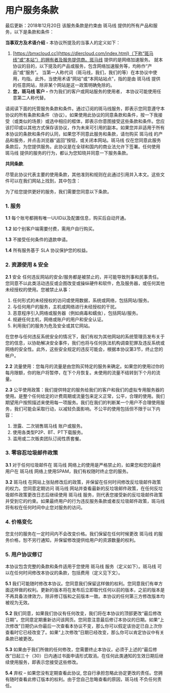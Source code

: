 # 用户服务条款

最后更新：2018年12月20日 该服务条款是约束由 斑马线 提供的所有产品和服务，以下是条款和条件：  


**当事双方及术语介绍 -** 本协议所提及的当事人的定义如下：

1.  [https://bmxcloud.cc](https://dlercloud.com/index.html)（下称“斑马线”或“本站”）的拥有者及服务提供商。斑马线 提供的是网络加速服务。 就本协议的目的，以下提及的产品或服务，包含网络加速服务等，均称作“产品”或“服务”。   当第一人称代词（斑马线，我们，我们的等）在本协议中使用，均指。此外，当使用术语“网站”或“本网站站点”，指的是由 斑马线 提供的任意网站，除非某个网站是这一政策明确免除的。
2.  **您，斑马线 客户 -** 作为我们的客户或网站服务的使用者， 本协议可能使用任意第二人称代替。

请阅读下面的托管服务条款和条件。通过订阅的斑马线服务，即表示您同意遵守本协议的所有条款和条件（协议）。如果使用此协议的同意条款和条件，按一下我接受（或类似的场景）或选中相应的框体，即表示你意图接受这些条款和条件。您应该打印或以其他方式保存该协议，作为未来可引用的副本。如果您并非适用于所有本协议的条款和条件的认同，如果您不同意此服务和条款，请勿购买 斑马线 的产品和服务，并点击浏览器“返回”按钮，或关闭本网站。斑马线 仅在您同意此服务条款后，为您提供服务。此协议是在全球和国内的商业法允许下签署。任何使用 斑马线 提供的服务的行为，都认为您知晓并同意一下服务条款。

**共同条款**.

尽管此协议代表主要的使用条款，其他准则和规则在此通过引用并入本文。这些文件可以在我们网站上找到，其中包含：

为了给您提供更好的服务，我们需要您同意以下条款。

### 1. 服务

**1.1**   每个账号都拥有唯一UUID以及配置信息，购买后自动开通。

**1.2**   如个别客户端需要付费，需用户自行购买。

**1.3**   不接受任何条件的退款申请。

**1.4**   所有服务基于 SLA 协议保护您的权益。



### 2. 资源使用 & 安全

**2.1**   安全 任何违反网站的安全/服务都是被禁止的，并可能导致刑事和民事责任。您同意不以此类活动违反或企图改变或操纵硬件和软件，危及服务器，或任何其他未经授权的使用。您被禁止从事：

1. 任何形式的未经授权的访问或使用数据，系统或网络，包括网站/服务。
2. 与任何用户的服务，主机或网络进行未经授权的干扰。
3. 恶意程序引入网络或服务器（例如病毒和蠕虫），包括网站/服务。
4. 规避任何主机，网络或账户的用户和安全认证。
5. 利用我们的服务为危及安全或其它网站。

在您参与任何违反系统安全的情况下，我们有权为其他网站的系统管理员发布关于您的信息，以协助解决安全事件，我们也将与任何执法机构调查犯罪及违反系统或网络的安全性。此外，这些安全规定的违反可能会，根据本协议第3节，终止您的帐户。

**2.2**   流量使用：您每月的流量是由您购买特定的服务来确定。如果您的使用过你的每月限额，你的账户将暂停，在下个月恢复。未使用的流量不结转到下个月的流量。

**2.3**   公平使用政策：我们提供特定的服务给我们的客户和我们的虚拟专用服务器的使用。是整个任何给定的计费周期或流量包来定义正常，公平，合理的使用。我们期望用户按照描述来使用每一项服务。我们在我们的判断某一个用户不合理使用服务，我们可能会采取行动，以减轻负面影响。不公平的使用包括但不限于以下内容：

1. 泄露、二次销售斑马线 账户或服务。
2. 使用各类型P2P、BT、PT下载服务。
3. 滥用或二次贩卖团队订阅性质套餐。

### 3. 零容忍垃圾邮件政策

**3.1**   对于任何垃圾邮件在 斑马线 网络上的使用是严格禁止的，如果您和您的最终用户在 斑马线 网络上使用SPAM，我们有权随时终止您的服务。

**3.2**   斑马线 在网站上张贴修改后的政策，并保留在任何时间修改反垃圾邮件政策的权力。您同意定期访问 斑马线 网站并查看最新的反垃圾邮件政策，在任何反垃圾邮件政策更改日志后继续使用 斑马线 服务，则代表您接受新的反垃圾邮件政策并受到它的约束。如果最终用户的行为违反服务条款或者反垃圾邮件政策，斑马线 将有权在任何时间中止您对服务的访问。

### 4. 价格变化

您支付的服务在一定时间内不会改变价格。我们保留在任何时候更改 斑马线 的服务价格，恕不另行通知，并保留修改提供给用户的资源数量的权利。

### 5. 用户协议修订

本协议包含完整的条款和条件适用于您使用 斑马线 服务（定义如下）。斑马线 可以在任何时间修改本协议的条款，包括费用（定义见下文）。

**5.1**   我们可能随时修改本协议。您同意我们保留这样做的权利。您同意我们有单方面这样做的权利。更新的版本将在发布后立即取代任何以前的版本，之前的版本是不再具备法律效力，除非修订版和之前版本一致。本协议的任何第三方修改版本均被视为无效。

**5.2**   我们同意，如果我们协议有任何改变，我们将在本协议的顶部更改“最后修改日期”。您同意定期重新访问该网页。您同意注意最后修订本协议的日期。如果“上次修改”日期仍从你最后一次查看本协议不变，那么你可以假定该协定已自上次你查看时它已经改变了。如果“上次修改”日期已经改变，那么你可以肯定协议中有关条款已被更改。

**5.3**   如果由于我们所做的任何修改，您需要终止本协议，必须于上述的“最后修改”日起三十（30）日内通过书面申请形式取消。在任何此类通知的生效日期后继续使用服务，即表示您接受这些修改。

**5.4**   弃权 – 如果您没有定期查看此协议, 您自行承担忽略此协定更改的责任。您拥有随时查看此修订版本的权利。由于您自己忽略查看的原因，斑马线 不负任何责任。

